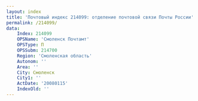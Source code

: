 ```yaml
---
layout: index
title: 'Почтовый индекс 214099: отделение почтовой связи Почты России'
permalink: /214099/
data:
    Index: 214099
    OPSName: 'Смоленск Почтамт'
    OPSType: П
    OPSSubm: 214700
    Region: 'Смоленская область'
    Autonom: ''
    Area: ''
    City: Смоленск
    City1: ''
    ActDate: '20080115'
    IndexOld: ''
---
```

